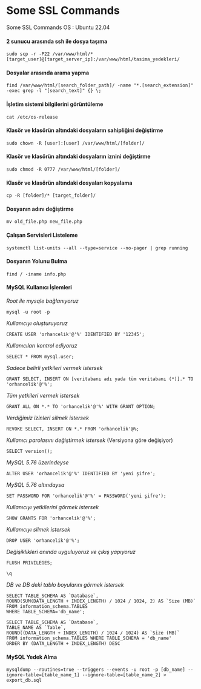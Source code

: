 # Some SSL Commands
Some SSL Commands OS : Ubuntu 22.04

#### 2 sunucu arasında ssh ile dosya taşıma
~~~ ssh
sudo scp -r -P22 /var/www/html/* [target_user]@[target_server_ip]:/var/www/html/tasima_yedekleri/
~~~

#### Dosyalar arasında arama yapma
~~~ ssh
find /var/www/html/[search_folder_path]/ -name "*.[search_extension]" -exec grep -l "[search_text]" {} \;
~~~

#### İşletim sistemi bilgilerini görüntüleme
~~~ ssh
cat /etc/os-release
~~~

#### Klasör ve klasörün altındaki dosyaların sahipliğini değiştirme
~~~ ssh
sudo chown -R [user]:[user] /var/www/html/[folder]/
~~~

#### Klasör ve klasörün altındaki dosyaların iznini değiştirme
~~~ ssh
sudo chmod -R 0777 /var/www/html/[folder]/
~~~

#### Klasör ve klasörün altındaki dosyaları kopyalama
~~~ ssh
cp -R [folder]/* [target_folder]/
~~~

#### Dosyanın adını değiştirme
~~~ ssh
mv old_file.php new_file.php
~~~

#### Çalışan Servisleri Listeleme
~~~ ssh
systemctl list-units --all --type=service --no-pager | grep running
~~~

#### Dosyanın Yolunu Bulma
~~~ ssh
find / -iname info.php
~~~

#### MySQL Kullanıcı İşlemleri
*Root ile mysqle bağlanıyoruz*
~~~ ssh 
mysql -u root -p
~~~

*Kullanıcıyı oluşturuyoruz*
~~~ ssh 
CREATE USER 'orhancelik'@'%' IDENTIFIED BY '12345';
~~~

*Kullanıcıları kontrol ediyoruz*
~~~ ssh 
SELECT * FROM mysql.user;
~~~

*Sadece belirli yetkileri vermek istersek*
~~~ ssh 
GRANT SELECT, INSERT ON [veritabanı adı yada tüm veritabanı (*)].* TO 'orhancelik'@'%';
~~~

*Tüm yetkileri vermek istersek*
~~~ ssh 
GRANT ALL ON *.* TO 'orhancelik'@'%' WITH GRANT OPTION;
~~~

*Verdiğimiz izinleri silmek istersek*
~~~ ssh 
REVOKE SELECT, INSERT ON *.* FROM 'orhancelik'@%;
~~~

*Kullanıcı parolasını değiştirmek istersek* (Versiyona göre değişiyor)
~~~ ssh 
SELECT version();
~~~

*MySQL 5.76 üzerindeyse*
~~~ ssh 
ALTER USER 'orhancelik'@'%' IDENTIFIED BY 'yeni şifre';
~~~

*MySQL 5.76 altındaysa*
~~~ ssh 
SET PASSWORD FOR 'orhancelik'@'%' = PASSWORD('yeni şifre');
~~~

*Kullanıcıyı yetkilerini görmek istersek*
~~~ ssh 
SHOW GRANTS FOR 'orhancelik'@'%';
~~~

*Kullanıcıyı silmek istersek*
~~~ ssh 
DROP USER 'orhancelik'@'%';
~~~

*Değişiklikleri anında uyguluyoruz ve çıkış yapıyoruz*
~~~ ssh 
FLUSH PRIVILEGES;
~~~

~~~ ssh 
\q
~~~

*DB ve DB deki tablo boyularını görmek istersek*

~~~ ssh 
SELECT TABLE_SCHEMA AS `Database`, 
ROUND(SUM(DATA_LENGTH + INDEX_LENGTH) / 1024 / 1024, 2) AS `Size (MB)` 
FROM information_schema.TABLES
WHERE TABLE_SCHEMA='db_name';
~~~

~~~ ssh 
SELECT TABLE_SCHEMA AS `Database`,
TABLE_NAME AS `Table`,
ROUND((DATA_LENGTH + INDEX_LENGTH) / 1024 / 1024) AS `Size (MB)`
FROM information_schema.TABLES WHERE TABLE_SCHEMA = 'db_name'
ORDER BY (DATA_LENGTH + INDEX_LENGTH) DESC
~~~

#### MySQL Yedek Alma
~~~ ssh 
mysqldump --routines=true --triggers --events -u root -p [db_name] --ignore-table=[table_name_1] --ignore-table=[table_name_2] > export_db.sql
~~~
